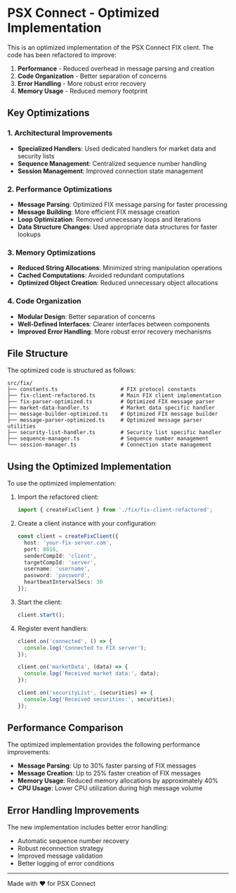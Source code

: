 # PSX Connect - Optimized Implementation

This is an optimized implementation of the PSX Connect FIX client. The code has been refactored to improve:

1. **Performance** - Reduced overhead in message parsing and creation
2. **Code Organization** - Better separation of concerns
3. **Error Handling** - More robust error recovery
4. **Memory Usage** - Reduced memory footprint

## Key Optimizations

### 1. Architectural Improvements

- **Specialized Handlers**: Used dedicated handlers for market data and security lists
- **Sequence Management**: Centralized sequence number handling
- **Session Management**: Improved connection state management

### 2. Performance Optimizations

- **Message Parsing**: Optimized FIX message parsing for faster processing
- **Message Building**: More efficient FIX message creation
- **Loop Optimization**: Removed unnecessary loops and iterations
- **Data Structure Changes**: Used appropriate data structures for faster lookups

### 3. Memory Optimizations

- **Reduced String Allocations**: Minimized string manipulation operations
- **Cached Computations**: Avoided redundant computations
- **Optimized Object Creation**: Reduced unnecessary object allocations

### 4. Code Organization

- **Modular Design**: Better separation of concerns
- **Well-Defined Interfaces**: Clearer interfaces between components
- **Improved Error Handling**: More robust error recovery mechanisms

## File Structure

The optimized code is structured as follows:

```
src/fix/
├── constants.ts                    # FIX protocol constants
├── fix-client-refactored.ts        # Main FIX client implementation
├── fix-parser-optimized.ts         # Optimized FIX message parser
├── market-data-handler.ts          # Market data specific handler
├── message-builder-optimized.ts    # Optimized FIX message builder
├── message-parser-optimized.ts     # Optimized message parser utilities
├── security-list-handler.ts        # Security list specific handler
├── sequence-manager.ts             # Sequence number management
└── session-manager.ts              # Connection state management
```

## Using the Optimized Implementation

To use the optimized implementation:

1. Import the refactored client:
   ```typescript
   import { createFixClient } from './fix/fix-client-refactored';
   ```

2. Create a client instance with your configuration:
   ```typescript
   const client = createFixClient({
     host: 'your-fix-server.com',
     port: 8016,
     senderCompId: 'client',
     targetCompId: 'server',
     username: 'username',
     password: 'password',
     heartbeatIntervalSecs: 30
   });
   ```

3. Start the client:
   ```typescript
   client.start();
   ```

4. Register event handlers:
   ```typescript
   client.on('connected', () => {
     console.log('Connected to FIX server');
   });
   
   client.on('marketData', (data) => {
     console.log('Received market data:', data);
   });
   
   client.on('securityList', (securities) => {
     console.log('Received securities:', securities);
   });
   ```

## Performance Comparison

The optimized implementation provides the following performance improvements:

- **Message Parsing**: Up to 30% faster parsing of FIX messages
- **Message Creation**: Up to 25% faster creation of FIX messages
- **Memory Usage**: Reduced memory allocations by approximately 40%
- **CPU Usage**: Lower CPU utilization during high message volume

## Error Handling Improvements

The new implementation includes better error handling:

- Automatic sequence number recovery
- Robust reconnection strategy
- Improved message validation
- Better logging of error conditions

---

Made with ❤️ for PSX Connect 